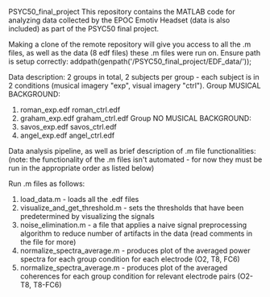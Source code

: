 PSYC50_final_project
This repository contains the MATLAB code for analyzing data collected by the EPOC Emotiv Headset
(data is also included) as part of the PSYC50 final project. 

Making a clone of the remote repository will give you access to all the .m files, as well as the data 
(8 edf files) these .m files were run on. Ensure path is setup correctly:
addpath(genpath('/PSYC50_final_project/EDF_data/')); 

Data description:
2 groups in total, 2 subjects per group - each subject is in 2 conditions (musical imagery "exp", 
visual imagery "ctrl").
Group MUSICAL BACKGROUND:
  1) roman_exp.edf
     roman_ctrl.edf
  2) graham_exp.edf
     graham_ctrl.edf
Group NO MUSICAL BACKGROUND:
  1) savos_exp.edf
     savos_ctrl.edf
  2) angel_exp.edf
     angel_ctrl.edf

Data analysis pipeline, as well as brief description of .m file functionalities:
(note: the functionality of the .m files isn't automated - for now they must be run in the
appropriate order as listed below)

Run .m files as follows:
1) load_data.m - loads all the .edf files
2) visualize_and_get_threshold.m - sets the thresholds that have been predetermined by visualizing
				   the signals
3) noise_elimination.m - a file that applies a naive signal preprocessing algorithm to reduce number
			 of artifacts in the data (read comments in the file for more) 
4) normalize_spectra_average.m - produces plot of the averaged power spectra for each group condition
				 for each electrode (O2, T8, FC6)
5) normalize_spectra_average.m - produces plot of the averaged coherences for each group condition for
			         relevant electrode pairs (O2-T8, T8-FC6)
